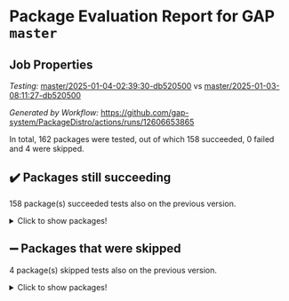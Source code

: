 # Package Evaluation Report for GAP `master`

## Job Properties

*Testing:* [master/2025-01-04-02:39:30-db520500](https://github.com/gap-system/PackageDistro/blob/data/reports/master/2025-01-04-02:39:30-db520500) vs [master/2025-01-03-08:11:27-db520500](https://github.com/gap-system/PackageDistro/blob/data/reports/master/2025-01-03-08:11:27-db520500)

*Generated by Workflow:* https://github.com/gap-system/PackageDistro/actions/runs/12606653865

In total, 162 packages were tested, out of which 158 succeeded, 0 failed and 4 were skipped.

## :heavy_check_mark: Packages still succeeding

158 package(s) succeeded tests also on the previous version.
<details><summary>Click to show packages!</summary>

- 4ti2interface 2024.11-01 [(success)](https://github.com/gap-system/PackageDistro/actions/runs/12606653865/job/35137178397)
- ace 5.6.2 [(success)](https://github.com/gap-system/PackageDistro/actions/runs/12606653865/job/35137178484)
- aclib 1.3.2 [(success)](https://github.com/gap-system/PackageDistro/actions/runs/12606653865/job/35137178570)
- agt 0.3.1 [(success)](https://github.com/gap-system/PackageDistro/actions/runs/12606653865/job/35137178647)
- alnuth 3.2.1 [(success)](https://github.com/gap-system/PackageDistro/actions/runs/12606653865/job/35137178762)
- anupq 3.3.1 [(success)](https://github.com/gap-system/PackageDistro/actions/runs/12606653865/job/35137178830)
- atlasrep 2.1.9 [(success)](https://github.com/gap-system/PackageDistro/actions/runs/12606653865/job/35137178920)
- autodoc 2023.06.19 [(success)](https://github.com/gap-system/PackageDistro/actions/runs/12606653865/job/35137179022)
- automata 1.16 [(success)](https://github.com/gap-system/PackageDistro/actions/runs/12606653865/job/35137181060)
- automgrp 1.3.2 [(success)](https://github.com/gap-system/PackageDistro/actions/runs/12606653865/job/35137181253)
- autpgrp 1.11 [(success)](https://github.com/gap-system/PackageDistro/actions/runs/12606653865/job/35137181499)
- cap 2025.01-01 [(success)](https://github.com/gap-system/PackageDistro/actions/runs/12606653865/job/35137182286)
- caratinterface 2.3.7 [(success)](https://github.com/gap-system/PackageDistro/actions/runs/12606653865/job/35137182787)
- cddinterface 2024.09.02 [(success)](https://github.com/gap-system/PackageDistro/actions/runs/12606653865/job/35137182846)
- circle 1.6.6 [(success)](https://github.com/gap-system/PackageDistro/actions/runs/12606653865/job/35137182906)
- classicpres 1.22 [(success)](https://github.com/gap-system/PackageDistro/actions/runs/12606653865/job/35137183046)
- cohomolo 1.6.11 [(success)](https://github.com/gap-system/PackageDistro/actions/runs/12606653865/job/35137183117)
- congruence 1.2.7 [(success)](https://github.com/gap-system/PackageDistro/actions/runs/12606653865/job/35137183212)
- corefreesub 0.6 [(success)](https://github.com/gap-system/PackageDistro/actions/runs/12606653865/job/35137183317)
- corelg 1.57 [(success)](https://github.com/gap-system/PackageDistro/actions/runs/12606653865/job/35137183392)
- crime 1.6 [(success)](https://github.com/gap-system/PackageDistro/actions/runs/12606653865/job/35137183459)
- crisp 1.4.6 [(success)](https://github.com/gap-system/PackageDistro/actions/runs/12606653865/job/35137183557)
- crypting 0.10.5 [(success)](https://github.com/gap-system/PackageDistro/actions/runs/12606653865/job/35137183658)
- cryst 4.1.27 [(success)](https://github.com/gap-system/PackageDistro/actions/runs/12606653865/job/35137183722)
- crystcat 1.1.10 [(success)](https://github.com/gap-system/PackageDistro/actions/runs/12606653865/job/35137183819)
- ctbllib 1.3.9 [(success)](https://github.com/gap-system/PackageDistro/actions/runs/12606653865/job/35137183906)
- cubefree 1.20 [(success)](https://github.com/gap-system/PackageDistro/actions/runs/12606653865/job/35137184002)
- curlinterface 2.4.0 [(success)](https://github.com/gap-system/PackageDistro/actions/runs/12606653865/job/35137184160)
- cvec 2.8.3 [(success)](https://github.com/gap-system/PackageDistro/actions/runs/12606653865/job/35137184247)
- datastructures 0.3.1 [(success)](https://github.com/gap-system/PackageDistro/actions/runs/12606653865/job/35137184328)
- deepthought 1.0.8 [(success)](https://github.com/gap-system/PackageDistro/actions/runs/12606653865/job/35137184413)
- design 1.8.2 [(success)](https://github.com/gap-system/PackageDistro/actions/runs/12606653865/job/35137184512)
- difsets 2.3.1 [(success)](https://github.com/gap-system/PackageDistro/actions/runs/12606653865/job/35137184603)
- digraphs 1.9.0 [(success)](https://github.com/gap-system/PackageDistro/actions/runs/12606653865/job/35137184672)
- edim 1.3.8 [(success)](https://github.com/gap-system/PackageDistro/actions/runs/12606653865/job/35137184738)
- example 4.4.0 [(success)](https://github.com/gap-system/PackageDistro/actions/runs/12606653865/job/35137184912)
- examplesforhomalg 2023.10-01 [(success)](https://github.com/gap-system/PackageDistro/actions/runs/12606653865/job/35137185013)
- factint 1.6.3 [(success)](https://github.com/gap-system/PackageDistro/actions/runs/12606653865/job/35137185108)
- ferret 1.0.14 [(success)](https://github.com/gap-system/PackageDistro/actions/runs/12606653865/job/35137185208)
- fga 1.5.0 [(success)](https://github.com/gap-system/PackageDistro/actions/runs/12606653865/job/35137185285)
- fining 1.5.6 [(success)](https://github.com/gap-system/PackageDistro/actions/runs/12606653865/job/35137185389)
- float 1.0.5 [(success)](https://github.com/gap-system/PackageDistro/actions/runs/12606653865/job/35137185515)
- format 1.4.4 [(success)](https://github.com/gap-system/PackageDistro/actions/runs/12606653865/job/35137185629)
- forms 1.2.12 [(success)](https://github.com/gap-system/PackageDistro/actions/runs/12606653865/job/35137185708)
- fplsa 1.2.6 [(success)](https://github.com/gap-system/PackageDistro/actions/runs/12606653865/job/35137185818)
- fr 2.4.13 [(success)](https://github.com/gap-system/PackageDistro/actions/runs/12606653865/job/35137185882)
- francy 2.0.3 [(success)](https://github.com/gap-system/PackageDistro/actions/runs/12606653865/job/35137186024)
- fwtree 1.3 [(success)](https://github.com/gap-system/PackageDistro/actions/runs/12606653865/job/35137186116)
- gapdoc 1.6.7 [(success)](https://github.com/gap-system/PackageDistro/actions/runs/12606653865/job/35137186197)
- gauss 2024.11-01 [(success)](https://github.com/gap-system/PackageDistro/actions/runs/12606653865/job/35137186311)
- gaussforhomalg 2024.08-01 [(success)](https://github.com/gap-system/PackageDistro/actions/runs/12606653865/job/35137186414)
- gbnp 1.1.0 [(success)](https://github.com/gap-system/PackageDistro/actions/runs/12606653865/job/35137186511)
- generalizedmorphismsforcap 2024.09-03 [(success)](https://github.com/gap-system/PackageDistro/actions/runs/12606653865/job/35137186614)
- genss 1.6.9 [(success)](https://github.com/gap-system/PackageDistro/actions/runs/12606653865/job/35137186709)
- gradedmodules 2024.12-01 [(success)](https://github.com/gap-system/PackageDistro/actions/runs/12606653865/job/35137186800)
- gradedringforhomalg 2024.07-01 [(success)](https://github.com/gap-system/PackageDistro/actions/runs/12606653865/job/35137186913)
- grape 4.9.2 [(success)](https://github.com/gap-system/PackageDistro/actions/runs/12606653865/job/35137187062)
- groupoids 1.76 [(success)](https://github.com/gap-system/PackageDistro/actions/runs/12606653865/job/35137187164)
- grpconst 2.6.5 [(success)](https://github.com/gap-system/PackageDistro/actions/runs/12606653865/job/35137187327)
- guarana 0.96.3 [(success)](https://github.com/gap-system/PackageDistro/actions/runs/12606653865/job/35137187438)
- guava 3.19 [(success)](https://github.com/gap-system/PackageDistro/actions/runs/12606653865/job/35137187536)
- hap 1.66 [(success)](https://github.com/gap-system/PackageDistro/actions/runs/12606653865/job/35137187649)
- hapcryst 0.1.15 [(success)](https://github.com/gap-system/PackageDistro/actions/runs/12606653865/job/35137187768)
- hecke 1.5.4 [(success)](https://github.com/gap-system/PackageDistro/actions/runs/12606653865/job/35137187903)
- help 4.0 [(success)](https://github.com/gap-system/PackageDistro/actions/runs/12606653865/job/35137188027)
- homalg 2024.01-01 [(success)](https://github.com/gap-system/PackageDistro/actions/runs/12606653865/job/35137188117)
- homalgtocas 2023.11-01 [(success)](https://github.com/gap-system/PackageDistro/actions/runs/12606653865/job/35137188286)
- idrel 2.48 [(success)](https://github.com/gap-system/PackageDistro/actions/runs/12606653865/job/35137188389)
- images 1.3.3 [(success)](https://github.com/gap-system/PackageDistro/actions/runs/12606653865/job/35137188508)
- intpic 0.4.0 [(success)](https://github.com/gap-system/PackageDistro/actions/runs/12606653865/job/35137188626)
- io 4.9.1 [(success)](https://github.com/gap-system/PackageDistro/actions/runs/12606653865/job/35137188738)
- io_forhomalg 2023.02-04 [(success)](https://github.com/gap-system/PackageDistro/actions/runs/12606653865/job/35137188821)
- irredsol 1.4.4 [(success)](https://github.com/gap-system/PackageDistro/actions/runs/12606653865/job/35137188919)
- json 2.2.2 [(success)](https://github.com/gap-system/PackageDistro/actions/runs/12606653865/job/35137188992)
- jupyterkernel 1.5.1 [(success)](https://github.com/gap-system/PackageDistro/actions/runs/12606653865/job/35137189058)
- jupyterviz 1.5.6 [(success)](https://github.com/gap-system/PackageDistro/actions/runs/12606653865/job/35137189153)
- kan 1.37 [(success)](https://github.com/gap-system/PackageDistro/actions/runs/12606653865/job/35137189277)
- kbmag 1.5.11 [(success)](https://github.com/gap-system/PackageDistro/actions/runs/12606653865/job/35137189395)
- laguna 3.9.7 [(success)](https://github.com/gap-system/PackageDistro/actions/runs/12606653865/job/35137189512)
- liealgdb 2.2.1 [(success)](https://github.com/gap-system/PackageDistro/actions/runs/12606653865/job/35137189602)
- liepring 2.9.1 [(success)](https://github.com/gap-system/PackageDistro/actions/runs/12606653865/job/35137189693)
- liering 2.4.2 [(success)](https://github.com/gap-system/PackageDistro/actions/runs/12606653865/job/35137189766)
- linearalgebraforcap 2024.10-01 [(success)](https://github.com/gap-system/PackageDistro/actions/runs/12606653865/job/35137189861)
- lins 0.9 [(success)](https://github.com/gap-system/PackageDistro/actions/runs/12606653865/job/35137189960)
- localizeringforhomalg 2023.10-01 [(success)](https://github.com/gap-system/PackageDistro/actions/runs/12606653865/job/35137190047)
- loops 3.4.4 [(success)](https://github.com/gap-system/PackageDistro/actions/runs/12606653865/job/35137190155)
- lpres 1.1.1 [(success)](https://github.com/gap-system/PackageDistro/actions/runs/12606653865/job/35137190266)
- majoranaalgebras 1.5.2 [(success)](https://github.com/gap-system/PackageDistro/actions/runs/12606653865/job/35137190353)
- mapclass 1.4.6 [(success)](https://github.com/gap-system/PackageDistro/actions/runs/12606653865/job/35137190453)
- matgrp 0.71 [(success)](https://github.com/gap-system/PackageDistro/actions/runs/12606653865/job/35137190559)
- matricesforhomalg 2024.11-02 [(success)](https://github.com/gap-system/PackageDistro/actions/runs/12606653865/job/35137190641)
- modisom 3.0.0 [(success)](https://github.com/gap-system/PackageDistro/actions/runs/12606653865/job/35137190713)
- modulepresentationsforcap 2024.09-02 [(success)](https://github.com/gap-system/PackageDistro/actions/runs/12606653865/job/35137190782)
- modules 2024.12-01 [(success)](https://github.com/gap-system/PackageDistro/actions/runs/12606653865/job/35137190847)
- monoidalcategories 2025.01-02 [(success)](https://github.com/gap-system/PackageDistro/actions/runs/12606653865/job/35137190921)
- nconvex 2024.12-01 [(success)](https://github.com/gap-system/PackageDistro/actions/runs/12606653865/job/35137191070)
- nilmat 1.4.2 [(success)](https://github.com/gap-system/PackageDistro/actions/runs/12606653865/job/35137191146)
- nock 1.5 [(success)](https://github.com/gap-system/PackageDistro/actions/runs/12606653865/job/35137191243)
- normalizinterface 1.3.7 [(success)](https://github.com/gap-system/PackageDistro/actions/runs/12606653865/job/35137191329)
- nq 2.5.11 [(success)](https://github.com/gap-system/PackageDistro/actions/runs/12606653865/job/35137191412)
- numericalsgps 1.4.0 [(success)](https://github.com/gap-system/PackageDistro/actions/runs/12606653865/job/35137191509)
- openmath 11.5.3 [(success)](https://github.com/gap-system/PackageDistro/actions/runs/12606653865/job/35137191620)
- orb 4.9.2 [(success)](https://github.com/gap-system/PackageDistro/actions/runs/12606653865/job/35137191719)
- packagemanager 1.6 [(success)](https://github.com/gap-system/PackageDistro/actions/runs/12606653865/job/35137191790)
- patternclass 2.4.5 [(success)](https://github.com/gap-system/PackageDistro/actions/runs/12606653865/job/35137191916)
- permut 2.0.5 [(success)](https://github.com/gap-system/PackageDistro/actions/runs/12606653865/job/35137192037)
- polenta 1.3.10 [(success)](https://github.com/gap-system/PackageDistro/actions/runs/12606653865/job/35137192126)
- polymaking 0.8.7 [(success)](https://github.com/gap-system/PackageDistro/actions/runs/12606653865/job/35137192215)
- primgrp 3.4.4 [(success)](https://github.com/gap-system/PackageDistro/actions/runs/12606653865/job/35137192305)
- profiling 2.6.0 [(success)](https://github.com/gap-system/PackageDistro/actions/runs/12606653865/job/35137192399)
- qdistrnd 0.9.5 [(success)](https://github.com/gap-system/PackageDistro/actions/runs/12606653865/job/35137192489)
- qpa 1.35 [(success)](https://github.com/gap-system/PackageDistro/actions/runs/12606653865/job/35137192582)
- quagroup 1.8.4 [(success)](https://github.com/gap-system/PackageDistro/actions/runs/12606653865/job/35137192700)
- radiroot 2.9 [(success)](https://github.com/gap-system/PackageDistro/actions/runs/12606653865/job/35137192847)
- rcwa 4.7.1 [(success)](https://github.com/gap-system/PackageDistro/actions/runs/12606653865/job/35137192944)
- rds 1.8 [(success)](https://github.com/gap-system/PackageDistro/actions/runs/12606653865/job/35137193084)
- recog 1.4.3 [(success)](https://github.com/gap-system/PackageDistro/actions/runs/12606653865/job/35137193213)
- repndecomp 1.3.0 [(success)](https://github.com/gap-system/PackageDistro/actions/runs/12606653865/job/35137193335)
- repsn 3.1.2 [(success)](https://github.com/gap-system/PackageDistro/actions/runs/12606653865/job/35137193460)
- resclasses 4.7.3 [(success)](https://github.com/gap-system/PackageDistro/actions/runs/12606653865/job/35137193581)
- ringsforhomalg 2024.11-02 [(success)](https://github.com/gap-system/PackageDistro/actions/runs/12606653865/job/35137193697)
- sco 2023.08-01 [(success)](https://github.com/gap-system/PackageDistro/actions/runs/12606653865/job/35137193838)
- scscp 2.4.3 [(success)](https://github.com/gap-system/PackageDistro/actions/runs/12606653865/job/35137194033)
- semigroups 5.4.0 [(success)](https://github.com/gap-system/PackageDistro/actions/runs/12606653865/job/35137194192)
- sglppow 2.4 [(success)](https://github.com/gap-system/PackageDistro/actions/runs/12606653865/job/35137194395)
- sgpviz 0.999.6 [(success)](https://github.com/gap-system/PackageDistro/actions/runs/12606653865/job/35137194533)
- simpcomp 2.1.14 [(success)](https://github.com/gap-system/PackageDistro/actions/runs/12606653865/job/35137194671)
- singular 2024.06.03 [(success)](https://github.com/gap-system/PackageDistro/actions/runs/12606653865/job/35137194785)
- sl2reps 1.1 [(success)](https://github.com/gap-system/PackageDistro/actions/runs/12606653865/job/35137194943)
- sla 1.6.2 [(success)](https://github.com/gap-system/PackageDistro/actions/runs/12606653865/job/35137195088)
- smallantimagmas 0.2.12 [(success)](https://github.com/gap-system/PackageDistro/actions/runs/12606653865/job/35137195246)
- smallgrp 1.5.4 [(success)](https://github.com/gap-system/PackageDistro/actions/runs/12606653865/job/35137195351)
- smallsemi 0.7.1 [(success)](https://github.com/gap-system/PackageDistro/actions/runs/12606653865/job/35137195500)
- sonata 2.9.6 [(success)](https://github.com/gap-system/PackageDistro/actions/runs/12606653865/job/35137195651)
- sophus 1.27 [(success)](https://github.com/gap-system/PackageDistro/actions/runs/12606653865/job/35137195789)
- sotgrps 1.3 [(success)](https://github.com/gap-system/PackageDistro/actions/runs/12606653865/job/35137195885)
- spinsym 1.5.2 [(success)](https://github.com/gap-system/PackageDistro/actions/runs/12606653865/job/35137196008)
- standardff 1.0 [(success)](https://github.com/gap-system/PackageDistro/actions/runs/12606653865/job/35137196113)
- symbcompcc 1.3.2 [(success)](https://github.com/gap-system/PackageDistro/actions/runs/12606653865/job/35137196196)
- thelma 1.3 [(success)](https://github.com/gap-system/PackageDistro/actions/runs/12606653865/job/35137196331)
- tomlib 1.2.11 [(success)](https://github.com/gap-system/PackageDistro/actions/runs/12606653865/job/35137196435)
- toolsforhomalg 2024.09-01 [(success)](https://github.com/gap-system/PackageDistro/actions/runs/12606653865/job/35137196544)
- toric 1.9.6 [(success)](https://github.com/gap-system/PackageDistro/actions/runs/12606653865/job/35137196667)
- toricvarieties 2022.07.13 [(success)](https://github.com/gap-system/PackageDistro/actions/runs/12606653865/job/35137196775)
- transgrp 3.6.5 [(success)](https://github.com/gap-system/PackageDistro/actions/runs/12606653865/job/35137196879)
- typeset 1.2.2 [(success)](https://github.com/gap-system/PackageDistro/actions/runs/12606653865/job/35137196995)
- ugaly 4.1.3 [(success)](https://github.com/gap-system/PackageDistro/actions/runs/12606653865/job/35137197098)
- unipot 1.6 [(success)](https://github.com/gap-system/PackageDistro/actions/runs/12606653865/job/35137197171)
- unitlib 4.2.0 [(success)](https://github.com/gap-system/PackageDistro/actions/runs/12606653865/job/35137197258)
- utils 0.85 [(success)](https://github.com/gap-system/PackageDistro/actions/runs/12606653865/job/35137197442)
- uuid 0.7 [(success)](https://github.com/gap-system/PackageDistro/actions/runs/12606653865/job/35137197557)
- walrus 0.9991 [(success)](https://github.com/gap-system/PackageDistro/actions/runs/12606653865/job/35137197652)
- wedderga 4.10.5 [(success)](https://github.com/gap-system/PackageDistro/actions/runs/12606653865/job/35137197755)
- wpe 0.8 [(success)](https://github.com/gap-system/PackageDistro/actions/runs/12606653865/job/35137197993)
- xmod 2.92 [(success)](https://github.com/gap-system/PackageDistro/actions/runs/12606653865/job/35137198166)
- xmodalg 1.23 [(success)](https://github.com/gap-system/PackageDistro/actions/runs/12606653865/job/35137198298)
- yangbaxter 0.10.6 [(success)](https://github.com/gap-system/PackageDistro/actions/runs/12606653865/job/35137198397)
- zeromqinterface 0.16 [(success)](https://github.com/gap-system/PackageDistro/actions/runs/12606653865/job/35137198539)
</details>

## :heavy_minus_sign: Packages that were skipped

4 package(s) skipped tests also on the previous version.
<details><summary>Click to show packages!</summary>

- browse 1.8.21 [(skipped)](https://github.com/gap-system/PackageDistro/actions/runs/12606653865/job/35137032272)
- itc 1.5.1 [(skipped)](https://github.com/gap-system/PackageDistro/actions/runs/12606653865/job/35137032272)
- polycyclic 2.16 [(skipped)](https://github.com/gap-system/PackageDistro/actions/runs/12606653865/job/35137032272)
- xgap 4.32 [(skipped)](https://github.com/gap-system/PackageDistro/actions/runs/12606653865/job/35137032272)
</details>

